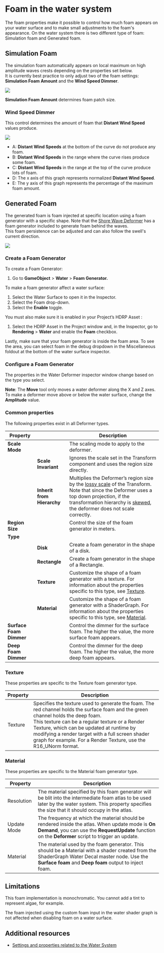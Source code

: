 # Foam in the water system

The foam properties make it possible to control how much foam appears on your water surface and to make small adjustments to the foam's appearance.
On the water system there is two different type of foam: Simulation foam and Generated foam. 

## Simulation Foam

The simulation foam automatically appears on local maximum on high amplitude waves crests depending on the properties set below.  
It is currently best practice to only adjust two of the foam settings: **Simulation Foam Amount** and the **Wind Speed Dimmer**.

![](Images/watersystem-simulation-foam.png)

**Simulation Foam Amount** determines foam patch size.
### Wind Speed Dimmer
This control determines the amount of foam that **Distant Wind Speed** values produce.

![](Images/water-foam-dimmer.png)<br/>
* A: **Distant Wind Speeds** at the bottom of the curve do not produce any foam.
* B: **Distant Wind Speeds** in the range where the curve rises produce some foam.
* C: **Distant Wind Speeds** in the range at the top of the curve produce lots of foam.
* D: The x axis of this graph represents normalized **Distant Wind Speed**.
* E: The y axis of this graph represents the percentage of the maximum foam amount.

## Generated Foam

The generated foam is foam injected at specific location using a foam generator with a specific shape. 
Note that the [Shore Wave Deformer](WaterSystem-waterdeformer.md#deformer-type-shorewave) has a foam generator included to generate foam behind the waves.   
This foam persistence can be adjusted and can also follow the swell's current direction.

![](Images/watersystem-generated-foam.png)

### Create a Foam Generator

To create a Foam Generator:

1. Go to **GameObject** > **Water** > **Foam Generator.**

To make a foam generator affect a water surface:

1. Select the Water Surface to open it in the Inspector.
2. Select the Foam drop-down.
3. Select the **Enable** toggle.

You must also make sure it is enabled in your Project’s HDRP Asset :

1. Select the HDRP Asset in the Project window and, in the Inspector, go to **Rendering** > **Water** and enable the **Foam** checkbox.

Lastly, make sure that your foam generator is inside the foam area. To see the area, you can select foam in the debug dropdown in the Miscellaneous foldout at the bottom of the water surface inspector.

<a name="deformer-type"></a>

### Configure a Foam Generator

The properties in the Water Deformer inspector window change based on the type you select.

**Note**: The **Move** tool only moves a water deformer along the X and Z axes. To make a deformer move above or below the water surface, change the **Amplitude** value.

### Common properties

The following properties exist in all Deformer types.

| **Property**    |                | **Description**                                              |
| --------------- | -------------- | ------------------------------------------------------------ |
| **Scale Mode**  |                | The scaling mode to apply to the deformer. |
|                 | **Scale Invariant** | Ignores the scale set in the Transform component and uses the region size directly.
|                 | **Inherit from Hierarchy** | Multiplies the Deformer’s region size by the [lossy scale](https://docs.unity3d.com/ScriptReference/Transform-lossyScale.html) of the Transform. Note that since the Deformer uses a top down projection, if the transformation hierarchy is [skewed](https://docs.unity3d.com/Manual/class-Transform.html), the deformer does not scale correctly. |
| **Region Size** |                | Control the size of the foam generator in meters.                  |
| **Type**        |                |                                                              |
|                 | **Disk**     | Create a foam generator in the shape of a disk.                  |
|                 | **Rectangle**        | Create a foam generator in the shape of a Rectangle. |
|                 | **Texture**    | Customize the shape of a foam generator with a texture. For information about the properties specific to this type, see [Texture](#foam-generator-type-texture). |
|                 | **Material**   | Customize the shape of a foam generator with a ShaderGraph. For information about the properties specific to this type, see [Material](#foam-generator-type-material). |
| **Surface Foam Dimmer**   |                | Control the dimmer for the surface foam. The higher the value, the more surface foam appears.                     |
| **Deep Foam Dimmer**   |                | Control the dimmer for the deep foam. The higher the value, the more deep foam appears.                     |

<a name="foam-generator-type-texture"></a>

### Texture

These properties are specific to the Texture foam generator type.

| **Property** | **Description**                                              |
| ------------ | ------------------------------------------------------------ |
| Texture      | Specifies the texture used to generate the foam. The red channel holds the surface foam and the green channel holds the deep foam.<br>This texture can be a regular texture or a Render Texture, which can be updated at runtime by modifying a render target with a full screen shader graph for example. For a Render Texture, use the R16_UNorm format. |

<a name="deformer-type-material"></a>

### Material

These properties are specific to the Material foam generator type.

| **Property** | **Description**                                              |
| ------------ | ------------------------------------------------------------ |
| Resolution   | The material specified by this foam generator will be blit into the intermediate foam atlas to be used later by the water system. This property specifies the size that it should occupy in the atlas. |
| Update Mode  | The frequency at which the material should be rendered inside the atlas. When update mode is **On Demand**, you can use the **RequestUpdate** function on the **Deformer** script to trigger an update.  |
| Material      | The material used by the foam generator. This should be a Material with a shader created from the ShaderGraph Water Decal master node. Use the **Surface foam** and **Deep foam** output to inject foam. |


## Limitations
This foam implementation is monochromatic. You cannot add a tint to represent algae, for example.

The foam injected using the custom foam input in the water shader graph is not affected when disabling foam on a water surface. 

## Additional resources
* <a href="settings-and-properties-related-to-the-water-system.md">Settings and properties related to the Water System</a>